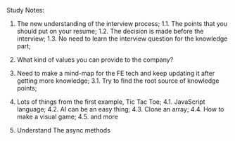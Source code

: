 Study Notes:

1. The new understanding of the interview process;
1.1. The points that you should put on your resume;
1.2. The decision is made before the interview;
1.3. No need to learn the interview question for the knowledge part;

2. What kind of values you can provide to the company?

3. Need to make a mind-map for the FE tech and keep updating it after getting more knowledge;
3.1. Try to find the root source of knowledge points;

4. Lots of things from the first example, Tic Tac Toe;
4.1. JavaScript language;
4.2. AI can be an easy thing;
4.3. Clone an array;
4.4. How to make a visual game;
4.5. and more

5. Understand The async methods


